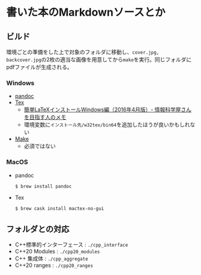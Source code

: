 # 書いた本のMarkdownソースとか

## ビルド

環境ごとの準備をした上で対象のフォルダに移動し、`cover.jpg, backcover.jpg`の2枚の適当な画像を用意してから`make`を実行。同じフォルダにpdfファイルが生成される。

### Windows

- [pandoc](https://pandoc.org/installing.html)
- [Tex](https://www.ms.u-tokyo.ac.jp/~abenori/soft/abtexinst.html)
    - [簡単LaTeXインストールWindows編（2016年4月版）- 情報科学屋さんを目指す人のメモ](https://did2memo.net/2016/04/24/easy-latex-install-windows-10-2016-04/)
    - 環境変数に`インストール先/w32tex/bin64`を追加したほうが良いかもしれない
- [Make](http://gnuwin32.sourceforge.net/packages/make.htm)
    - 必須ではない

### MacOS

- pandoc
   ```bash
   $ brew install pandoc
   ```
- Tex
    ```bash
    $ brew cask install mactex-no-gui
    ```
## フォルダとの対応

- C++標準的インターフェース : `./cpp_interface`
- C++20 Modules : `./cpp20_modules`
- C++ 集成体 : `./cpp_aggregate`
- C++20 ranges : `./cpp20_ranges`

